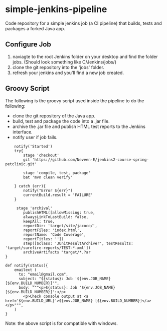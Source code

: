 # simple-jenkins-pipeline
Code repository for a simple jenkins job (a CI pipeline) that builds, tests and packages a forked Java app.

## Configure Job
1. naviagte to the root Jenkins folder on your desktop and find the folder jobs. (Should look something like C/Jenkins/jobs/)
2. clone the git repository into the 'jobs' folder.
3. refresh your jenkins and you'll find a new job created.

## Groovy Script
The following is the groovy script used inside the pipeline to do the following:
+ clone the git repository of the Java app.
+ build, test and package the code into a .jar file.
+ archive the .jar file and publish HTML test reports to the Jenkins interface.
+ notify user if job fails.

```node {
    notify('Started')
    try{
        stage 'checkout'
        git 'https://github.com/Neveen-E/jenkins2-course-spring-petclinic.git'
          
        stage 'compile, test, package'
        bat 'mvn clean verify'
   
    } catch (err){
        notify("Error ${err}")
        currentBuild.result = 'FAILURE'
    }
    
     stage 'archival'
        publishHTML([allowMissing: true, 
        alwaysLinkToLastBuild: false, 
        keepAll: true, 
        reportDir: 'target/site/jacoco/', 
        reportFiles: 'index.html', 
        reportName: 'Code Coverage', 
        reportTitles: ''])
        step([$class: 'JUnitResultArchiver', testResults: 'target/surefire-reports/TEST-*.xml'])
        archiveArtifacts "target/*.?ar
}

def notify(status){
    emailext (
      to: "email@gmail.com",
      subject: "${status}: Job '${env.JOB_NAME} [${env.BUILD_NUMBER}]'",
      body: """<p>${status}: Job '${env.JOB_NAME} [${env.BUILD_NUMBER}]':</p>
        <p>Check console output at <a href='${env.BUILD_URL}'>${env.JOB_NAME} [${env.BUILD_NUMBER}]</a></p>""",
    )
}
```

Note: the above script is for compatible with windows.
